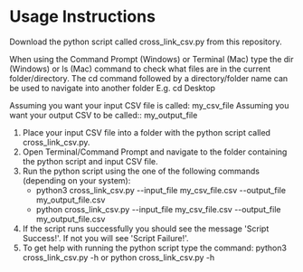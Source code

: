 # Usage Instructions

Download the python script called cross_link_csv.py from this repository.

When using the Command Prompt (Windows) or Terminal (Mac) type the dir (Windows) or ls (Mac) 
command to check what files are in the current folder/directory. The cd command followed by a directory/folder name 
can be used to navigate into another folder E.g. cd Desktop

Assuming you want your input CSV file is called: my_csv_file
Assuming you want your output CSV to be called:: my_output_file

1. Place your input CSV file into a folder with the python script called cross_link_csv.py.
2. Open Terminal/Command Prompt and navigate to the folder containing the python script and input CSV file.
3. Run the python script using the one of the following commands (depending on your system): 
   - python3 cross_link_csv.py --input_file my_csv_file.csv --output_file my_output_file.csv
   - python cross_link_csv.py --input_file my_csv_file.csv --output_file my_output_file.csv
4. If the script runs successfully you should see the message 'Script Success!'. If not you will see 'Script Failure!'.
5. To get help with running the python script type the command: python3 cross_link_csv.py -h or python cross_link_csv.py -h